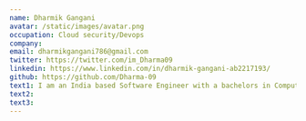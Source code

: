 ```yaml
---
name: Dharmik Gangani
avatar: /static/images/avatar.png
occupation: Cloud security/Devops
company: 
email: dharmikgangani786@gmail.com
twitter: https://twitter.com/im_Dharma09
linkedin: https://www.linkedin.com/in/dharmik-gangani-ab2217193/
github: https://github.com/Dharma-09
text1: I am an India based Software Engineer with a bachelors in Computer Science and pursuing master's degree in Master of engineering in networking. I am passionate about Cloud Security and Devops. I am also fascinated with Mathematics and wish to make a career out of it someday.
text2:
text3:
---
```

